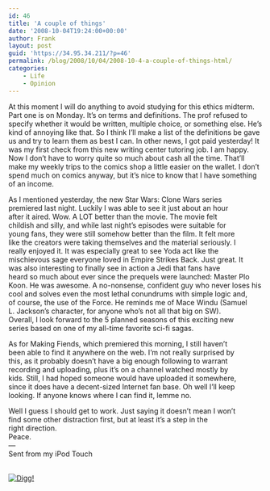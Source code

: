 ```yaml
---
id: 46
title: 'A couple of things'
date: '2008-10-04T19:24:00+00:00'
author: Frank
layout: post
guid: 'https://34.95.34.211/?p=46'
permalink: /blog/2008/10/04/2008-10-4-a-couple-of-things-html/
categories:
    - Life
    - Opinion
---
```


<div src="v5">At this moment I will do anything to avoid studying for this ethics   
midterm. Part one is on Monday. It’s on terms and definitions. The   
prof refused to specify whether it would be written, multiple choice,   
or something else. He’s kind of annoying like that. So I think I’ll   
make a list of the definitions be gave us and try to learn them as   
best I can. In other news, I got paid yesterday! It was my first check from this   
new writing center tutoring job. I am happy. Now I don’t have to   
worry quite so much about cash all the time. That’ll make my weekly   
trips to the comics shop a little easier on the wallet. I don’t spend   
much on comics anyway, but it’s nice to know that I have something of   
an income.

As I mentioned yesterday, the new Star Wars: Clone Wars series   
premiered last night. Luckily I was able to see it just about an hour   
after it aired. Wow. A LOT better than the movie. The movie felt   
childish and silly, and while last night’s episodes were suitable for   
young fans, they were still somehow better than the film. It felt more   
like the creators were taking themselves and the material seriously. I   
really enjoyed it. It was especially great to see Yoda act like the   
mischievous sage everyone loved in Empire Strikes Back. Just great. It   
was also interesting to finally see in action a Jedi that fans have   
heard so much about ever since the prequels were launched: Master Plo   
Koon. He was awesome. A no-nonsense, confident guy who never loses his   
cool and solves even the most lethal conundrums with simple logic and,   
of course, the use of the Force. He reminds me of Mace Windu (Samuel   
L. Jackson’s character, for anyone who’s not all that big on SW).   
Overall, I look forward to the 5 planned seasons of this exciting new   
series based on one of my all-time favorite sci-fi sagas.

As for Making Fiends, which premiered this morning, I still haven’t   
been able to find it anywhere on the web. I’m not really surprised by   
this, as it probably doesn’t have a big enough following to warrant   
recording and uploading, plus it’s on a channel watched mostly by   
kids. Still, I had hoped someone would have uploaded it somewhere,   
since it does have a decent-sized Internet fan base. Oh well I’ll keep   
looking. If anyone knows where I can find it, lemme no.

Well I guess I should get to work. Just saying it doesn’t mean I won’t   
find some other distraction first, but at least it’s a step in the   
right direction.  
Peace.  
—  
Sent from my iPod Touch

[  
![Digg!](http://digg.com/img/badges/100x20-digg-button.gif)  ](http://digg.com/)

</div>